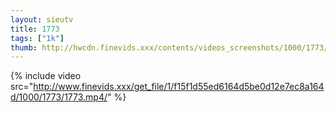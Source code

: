 ```yaml
--- 
layout: sieutv
title: 1773
tags: ["1k"]
thumb: http://hwcdn.finevids.xxx/contents/videos_screenshots/1000/1773/preview.mp4.jpg
---
```

{% include video src="http://www.finevids.xxx/get_file/1/f15f1d55ed6164d5be0d12e7ec8a164d/1000/1773/1773.mp4/" %} 
